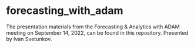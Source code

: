 # forecasting_with_adam
The presentation materials from the Forecasting &amp; Analytics with ADAM meeting on September 14, 2022, can be found in this repository. Presented by Ivan Svetunkov.
